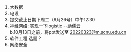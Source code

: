 1. 大数据
2. 电设
3. 提交截止日期下周二（9月26号）中午12:30
4. 神经网络: 实现一下logistic  --励儒云  
b.10月13日之前，将ppt发送至 20220323@m.scnu.edu.cn
5. 软件工程
选题？
6. 网络安全





